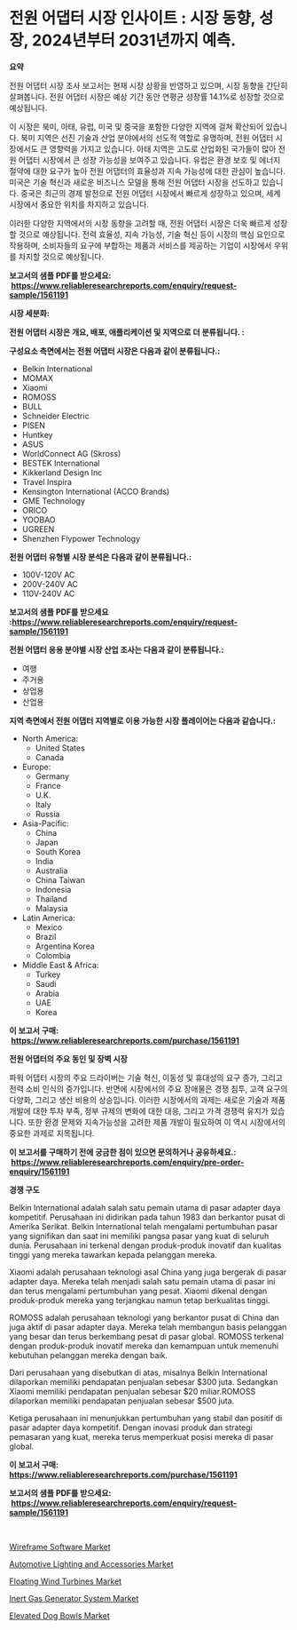 <p><h1>전원 어댑터 시장 인사이트 : 시장 동향, 성장, 2024년부터 2031년까지 예측.</h1></p><p><strong>요약</strong></p>
<p><p>전원 어댑터 시장 조사 보고서는 현재 시장 상황을 반영하고 있으며, 시장 동향을 간단히 살펴봅니다. 전원 어댑터 시장은 예상 기간 동안 연평균 성장률 14.1%로 성장할 것으로 예상됩니다.</p><p>이 시장은 북미, 아태, 유럽, 미국 및 중국을 포함한 다양한 지역에 걸쳐 확산되어 있습니다. 북미 지역은 선진 기술과 산업 분야에서의 선도적 역할로 유명하며, 전원 어댑터 시장에서도 큰 영향력을 가지고 있습니다. 아태 지역은 고도로 산업화된 국가들이 많아 전원 어댑터 시장에서 큰 성장 가능성을 보여주고 있습니다. 유럽은 환경 보호 및 에너지 절약에 대한 요구가 높아 전원 어댑터의 효율성과 지속 가능성에 대한 관심이 높습니다. 미국은 기술 혁신과 새로운 비즈니스 모델을 통해 전원 어댑터 시장을 선도하고 있습니다. 중국은 최근의 경제 발전으로 전원 어댑터 시장에서 빠르게 성장하고 있으며, 세계 시장에서 중요한 위치를 차지하고 있습니다.</p><p>이러한 다양한 지역에서의 시장 동향을 고려할 때, 전원 어댑터 시장은 더욱 빠르게 성장할 것으로 예상됩니다. 전력 효율성, 지속 가능성, 기술 혁신 등이 시장의 핵심 요인으로 작용하며, 소비자들의 요구에 부합하는 제품과 서비스를 제공하는 기업이 시장에서 우위를 차지할 것으로 예상됩니다.</p></p>
<p><strong>보고서의 샘플 PDF를 받으세요: &nbsp;<a href="https://www.reliableresearchreports.com/enquiry/request-sample/1561191">https://www.reliableresearchreports.com/enquiry/request-sample/1561191</a></strong></p>
<p><strong>시장 세분화:</strong></p>
<p><strong> 전원 어댑터 시장은 개요, 배포, 애플리케이션 및 지역으로 더 분류됩니다. :</strong></p>
<p><strong>구성요소 측면에서는 전원 어댑터 시장은 다음과 같이 분류됩니다.:</strong></p>
<p><ul><li>Belkin International</li><li>MOMAX</li><li>Xiaomi</li><li>ROMOSS</li><li>BULL</li><li>Schneider Electric</li><li>PISEN</li><li>Huntkey</li><li>ASUS</li><li>WorldConnect AG (Skross)</li><li>BESTEK International</li><li>Kikkerland Design Inc</li><li>Travel Inspira</li><li>Kensington International (ACCO Brands)</li><li>GME Technology</li><li>ORICO</li><li>YOOBAO</li><li>UGREEN</li><li>Shenzhen Flypower Technology</li></ul></p>
<p><strong> 전원 어댑터 유형별 시장 분석은 다음과 같이 분류됩니다.:</strong></p>
<p><ul><li>100V-120V AC</li><li>200V-240V AC</li><li>110V-240V AC</li></ul></p>
<p><strong>보고서의 샘플 PDF를 받으세요 :<a href="https://www.reliableresearchreports.com/enquiry/request-sample/1561191">https://www.reliableresearchreports.com/enquiry/request-sample/1561191</a></strong></p>
<p><strong> 전원 어댑터 응용 분야별 시장 산업 조사는 다음과 같이 분류됩니다.:</strong></p>
<p><ul><li>여행</li><li>주거용</li><li>상업용</li><li>산업용</li></ul></p>
<p><strong>지역 측면에서 전원 어댑터 지역별로 이용 가능한 시장 플레이어는 다음과 같습니다.:</strong></p>
<p><ul>
    <li>
        North America:
        <ul>
            <li>United States</li>
            <li>Canada</li>
        </ul>
    </li>
    <li>
        Europe:
        <ul>
            <li>Germany</li>
            <li>France</li>
            <li>U.K.</li>
            <li>Italy</li>
            <li>Russia</li>
        </ul>
    </li>
    <li>
        Asia-Pacific:
        <ul>
            <li>China</li>
            <li>Japan</li>
            <li>South Korea</li>
            <li>India</li>
            <li>Australia</li>
            <li>China Taiwan</li>
            <li>Indonesia</li>
            <li>Thailand</li>
            <li>Malaysia</li>
        </ul>
    </li>
    <li>
        Latin America:
        <ul>
            <li>Mexico</li>
            <li>Brazil</li>
            <li>Argentina Korea</li>
            <li>Colombia</li>
        </ul>
    </li>
    <li>
        Middle East & Africa:
        <ul>
            <li>Turkey</li>
            <li>Saudi</li>
            <li>Arabia</li>
            <li>UAE</li>
            <li>Korea</li>
        </ul>
    </li>
    </ul></p>
<p><strong>이 보고서 구매: &nbsp;<a href="https://www.reliableresearchreports.com/purchase/1561191">https://www.reliableresearchreports.com/purchase/1561191</a></strong></p>
<p><strong>전원 어댑터의 주요 동인 및 장벽 시장</strong></p>
<p><p>파워 어댑터 시장의 주요 드라이버는 기술 혁신, 이동성 및 휴대성의 요구 증가, 그리고 전력 소비 인식의 증가입니다. 반면에 시장에서의 주요 장애물은 경쟁 침투, 고객 요구의 다양화, 그리고 생산 비용의 상승입니다. 이러한 시장에서의 과제는 새로운 기술과 제품 개발에 대한 투자 부족, 정부 규제의 변화에 대한 대응, 그리고 가격 경쟁력 유지가 있습니다. 또한 환경 문제와 지속가능성을 고려한 제품 개발이 필요하여 이 역시 시장에서의 중요한 과제로 지목됩니다.</p></p>
<p><strong>이 보고서를 구매하기 전에 궁금한 점이 있으면 문의하거나 공유하세요.: &nbsp;<a href="https://www.reliableresearchreports.com/enquiry/pre-order-enquiry/1561191">https://www.reliableresearchreports.com/enquiry/pre-order-enquiry/1561191</a></strong></p>
<p><strong>경쟁 구도</strong></p>
<p><p>Belkin International adalah salah satu pemain utama di pasar adapter daya kompetitif. Perusahaan ini didirikan pada tahun 1983 dan berkantor pusat di Amerika Serikat. Belkin International telah mengalami pertumbuhan pasar yang signifikan dan saat ini memiliki pangsa pasar yang kuat di seluruh dunia. Perusahaan ini terkenal dengan produk-produk inovatif dan kualitas tinggi yang mereka tawarkan kepada pelanggan mereka.</p><p>Xiaomi adalah perusahaan teknologi asal China yang juga bergerak di pasar adapter daya. Mereka telah menjadi salah satu pemain utama di pasar ini dan terus mengalami pertumbuhan yang pesat. Xiaomi dikenal dengan produk-produk mereka yang terjangkau namun tetap berkualitas tinggi.</p><p>ROMOSS adalah perusahaan teknologi yang berkantor pusat di China dan juga aktif di pasar adapter daya. Mereka telah membangun basis pelanggan yang besar dan terus berkembang pesat di pasar global. ROMOSS terkenal dengan produk-produk inovatif mereka dan kemampuan untuk memenuhi kebutuhan pelanggan mereka dengan baik.</p><p>Dari perusahaan yang disebutkan di atas, misalnya Belkin International dilaporkan memiliki pendapatan penjualan sebesar $300 juta. Sedangkan Xiaomi memiliki pendapatan penjualan sebesar $20 miliar.ROMOSS dilaporkan memiliki pendapatan penjualan sebesar $500 juta.</p><p>Ketiga perusahaan ini menunjukkan pertumbuhan yang stabil dan positif di pasar adapter daya kompetitif. Dengan inovasi produk dan strategi pemasaran yang kuat, mereka terus memperkuat posisi mereka di pasar global.</p></p>
<p><strong>이 보고서 구매: &nbsp; <a href="https://www.reliableresearchreports.com/purchase/1561191">https://www.reliableresearchreports.com/purchase/1561191</a></strong></p>
<p><strong>보고서의 샘플 PDF를 받으세요: &nbsp;<a href="https://www.reliableresearchreports.com/enquiry/request-sample/1561191">https://www.reliableresearchreports.com/enquiry/request-sample/1561191</a></strong><strong></strong></p>
<p>&nbsp;</p>
<p><p><a href="https://issuu.com/reportprime-2/docs/wireframe-software-market-size-2030.pptx">Wireframe Software Market</a></p><p><a href="https://cat-emmental-94b.notion.site/Automotive-Lighting-and-Accessories-Market-Growth-Market-Trends-COVID-19-Impact-and-Forecasts-for-03c16da1cd5f4827a7701bc23eb24300">Automotive Lighting and Accessories Market</a></p><p><a href="https://view.publitas.com/reportprime-1/floating-wind-turbines-market-challenges-opportunities-and-growth-drivers-and-major-market-players-forecasted-for-period-from-2024-2031/">Floating Wind Turbines Market</a></p><p><a href="https://view.publitas.com/reportprime-1/inert-gas-generator-system-market-dynamics-2024-2031-also-about-its-market-trends-projections-and-opportunities/">Inert Gas Generator System Market</a></p><p><a href="https://github.com/joannesouthgate/Market-Research-Report-List-2/blob/main/elevated-dog-bowls-market.md">Elevated Dog Bowls Market</a></p></p>